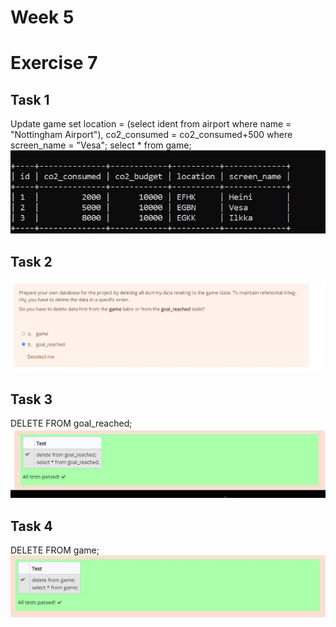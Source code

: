 # Week 5
# Exercise 7


## Task 1
Update game set  location = (select ident from airport where name = "Nottingham Airport"), co2_consumed = co2_consumed+500 where screen_name = "Vesa"; select * from game;
![img_55.png](img_55.png)

## Task 2
![img_15.png](img_15.png)

## Task 3
DELETE FROM goal_reached;
![img_16.png](img_16.png)

## Task 4
DELETE FROM game;
![img_17.png](img_17.png)
